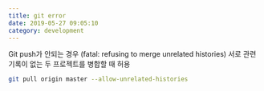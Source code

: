 ```yaml
---
title: git error
date: 2019-05-27 09:05:10
category: development
---
```


Git push가 안되는 경우 (fatal: refusing to merge unrelated histories)
서로 관련 기록이 없는 두 프로젝트를 병합할 때 허용

```bash
git pull origin master --allow-unrelated-histories
```
